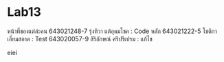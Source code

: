 # Lab13
หน้าที่ของแต่ล่ะคน
643021248-7 รุ่งทิวา แต้อุดมโชค : Code หลัก
643021222-5 โชติกา เอี่ยมสอาด : Test
643020057-9 สิริลักษณ์ ศรีปรีเปรม : แก้ไข

eiei
